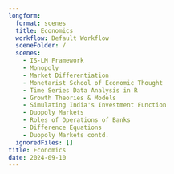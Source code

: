 ```yaml
---
longform:
  format: scenes
  title: Economics
  workflow: Default Workflow
  sceneFolder: /
  scenes:
    - IS-LM Framework
    - Monopoly
    - Market Differentiation
    - Monetarist School of Economic Thought
    - Time Series Data Analysis in R
    - Growth Theories & Models
    - Simulating India's Investment Function
    - Duopoly Markets
    - Roles of Operations of Banks
    - Difference Equations
    - Duopoly Markets contd.
  ignoredFiles: []
title: Economics
date: 2024-09-10
---
```

